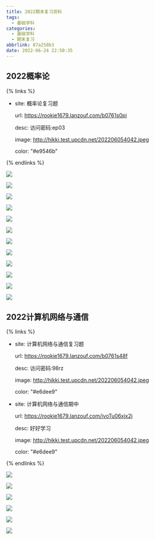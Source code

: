 ```yaml
---
title: 2022期末复习资料
tags:
  - 基础学科
categories:
  - 基础学科
  - 期末复习
abbrlink: 87a258b3
date: 2022-06-24 22:50:35
---
```


## 2022概率论

{% links %}

- site: 概率论复习题

  url: https://rookie1679.lanzouf.com/b0761s0pi 

  desc: 访问密码:ep03

  image: http://hikki.test.upcdn.net/202206054042.jpeg

  color: "#e9546b"


{% endlinks %}

![](http://hikki.test.upcdn.net/20220624232700.jpeg)

![](http://hikki.test.upcdn.net/20220624232706.jpeg)

![](http://hikki.test.upcdn.net/20220624232714.jpeg)

![](http://hikki.test.upcdn.net/20220624232747.jpeg)

![](http://hikki.test.upcdn.net/20220624232758.jpeg)

![](http://hikki.test.upcdn.net/20220624232758.jpeg)

![](http://hikki.test.upcdn.net/20220624232858.jpeg)

![](http://hikki.test.upcdn.net/20220624232904.jpeg)

![](http://hikki.test.upcdn.net/20220624232909.jpeg)

![](http://hikki.test.upcdn.net/20220624232916.jpeg)

![](http://hikki.test.upcdn.net/20220624233005.jpeg)

![](http://hikki.test.upcdn.net/20220624233013.jpeg)

## 2022计算机网络与通信

{% links %}

- site: 计算机网络与通信复习题

  url: https://rookie1679.lanzouf.com/b0761s48f 

  desc: 访问密码:98rz

  image: http://hikki.test.upcdn.net/202206054042.jpeg

  color: "#e6dee9"



- site: 计算机网络与通信期中

  url: https://rookie1679.lanzouf.com/ivoTu06xjx2j

  desc: 好好学习

  image: http://hikki.test.upcdn.net/202206054042.jpeg

  color: "#e6dee9"

{% endlinks %}

![](http://hikki.test.upcdn.net/20220624232625.jpeg)

![](http://hikki.test.upcdn.net/20220624232447.jpeg)

![](http://hikki.test.upcdn.net/20220624232455.jpeg)

![](http://hikki.test.upcdn.net/20220624232503.jpeg)

![](http://hikki.test.upcdn.net/20220624232510.jpeg)

![](http://hikki.test.upcdn.net/20220624232516.jpeg)
